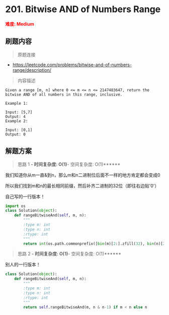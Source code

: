 # 201. Bitwise AND of Numbers Range

**<font color=red>难度: Medium</font>**

## 刷题内容

> 原题连接

* https://leetcode.com/problems/bitwise-and-of-numbers-range/description/

> 内容描述

```
Given a range [m, n] where 0 <= m <= n <= 2147483647, return the bitwise AND of all numbers in this range, inclusive.

Example 1:

Input: [5,7]
Output: 4
Example 2:

Input: [0,1]
Output: 0
```

## 解题方案

> 思路 1
******- 时间复杂度: O(1)******- 空间复杂度: O(1)******

我们知道你从m一直&到n，那么m和n二进制位后面不一样的地方肯定都会变成0

所以我们找到m和n的最长相同前缀，然后补齐二进制的32位（即往右边贴'0'）

自己写的一行版本！


```python
import os
class Solution(object):
    def rangeBitwiseAnd(self, m, n):
        """
        :type m: int
        :type n: int
        :rtype: int
        """
        return int(os.path.commonprefix([bin(m)[2:].zfill(32), bin(n)[2:].zfill(32)])[::-1].zfill(32)[::-1], 2)
```


> 思路 2
******- 时间复杂度: O(1)******- 空间复杂度: O(1)******


别人的一行版本！


```python
class Solution(object):
    def rangeBitwiseAnd(self, m, n):
        """
        :type m: int
        :type n: int
        :rtype: int
        """
        return self.rangeBitwiseAnd(m, n & n-1) if m < n else n
```
